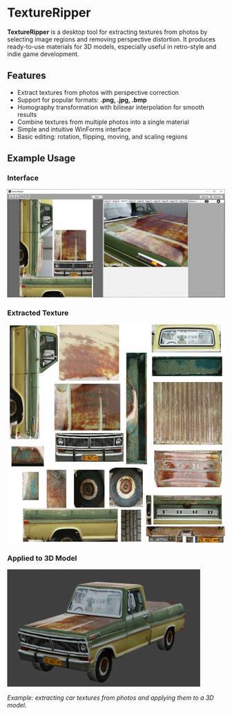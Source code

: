 # TextureRipper

**TextureRipper** is a desktop tool for extracting textures from photos by selecting image regions and removing perspective distortion. It produces ready-to-use materials for 3D models, especially useful in retro-style and indie game development.

## Features

- Extract textures from photos with perspective correction  
- Support for popular formats: **.png, .jpg, .bmp**  
- Homography transformation with bilinear interpolation for smooth results  
- Combine textures from multiple photos into a single material  
- Simple and intuitive WinForms interface  
- Basic editing: rotation, flipping, moving, and scaling regions  

## Example Usage

### Interface
![Interface](assets/interface.png)

### Extracted Texture
![Texture](assets/texture.png)

### Applied to 3D Model
![3D Model](assets/model.png)

_Example: extracting car textures from photos and applying them to a 3D model._ 
